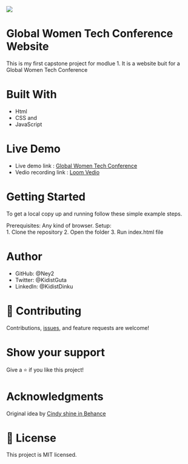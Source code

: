 ![](https://img.shields.io/badge/Microverse-blueviolet)

# Global Women Tech Conference Website
This is my first capstone project for modlue 1. 
It is a website buit for a Global Women Tech Conference

# Built With
   - Html
   - CSS and 
   - JavaScript
   

# Live Demo 
 - Live demo link : [Global Women Tech Conference](https://preeminent-fairy-9a99d1.netlify.app/index.html)
 - Vedio recording link : [Loom Vedio](https://www.loom.com/share/09fcdbf0c5ee42fd983609093eadb35c)

# Getting Started
  To get a local copy up and running follow these simple example steps.

  Prerequisites: Any kind of browser. Setup:  
           1. Clone the repository
           2. Open the folder
           3. Run index.html file
           
# Author 
  - GitHub: @Ney2
  - Twitter: @KidistGuta
  - LinkedIn: @KidistDinku

# 🤝 Contributing
Contributions, [issues](https://github.com/Ney2/capstone-project/issues), and feature requests are welcome!

# Show your support
Give a ⭐️ if you like this project!

# Acknowledgments
Original idea by [Cindy shine in Behance](https://www.behance.net/gallery/29845175/CC-Global-Summit-2015)


# 📝 License
This project is MIT licensed.


